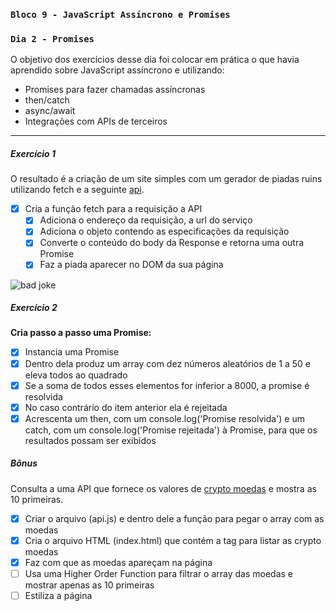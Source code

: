 ### `Bloco 9 - JavaScript Assíncrono e Promises`

### `Dia 2 - Promises`

O objetivo dos exercícios desse dia foi colocar em prática o que havia aprendido sobre JavaScript assíncrono e utilizando:

- Promises para fazer chamadas assíncronas
- then/catch
- async/await
- Integrações com APIs de terceiros

---

##### Exercício 1

O resultado é a criação de um site simples com um gerador de piadas ruins utilizando fetch e a seguinte [api](https://icanhazdadjoke.com/api).

- [x] Cria a função fetch para a requisição a API
  - [x] Adiciona o endereço da requisição, a url do serviço
  - [x] Adiciona o objeto contendo as especificações da requisição
  - [x] Converte o conteúdo do body da Response e retorna uma outra Promise
  - [x] Faz a piada aparecer no DOM da sua página

![bad joke](./img/bad_joke.png)

##### Exercício 2

**Cria passo a passo uma Promise:**

- [x] Instancia uma Promise
- [x] Dentro dela produz um array com dez números aleatórios de 1 a 50 e eleva todos ao quadrado
- [x] Se a soma de todos esses elementos for inferior a 8000, a promise é resolvida
- [x] No caso contrário do item anterior ela é rejeitada
- [x] Acrescenta um then, com um console.log('Promise resolvida') e um catch, com um console.log('Promise rejeitada') à Promise, para que os resultados possam ser exibidos

##### Bônus

Consulta a uma API que fornece os valores de [crypto moedas](https://docs.coincap.io/) e mostra as 10 primeiras.

- [x] Criar o arquivo (api.js) e dentro dele a função para pegar o array com as moedas
- [x] Cria o arquivo HTML (index.html) que contém a tag para listar as crypto moedas
- [x] Faz com que as moedas apareçam na página
- [ ] Usa uma Higher Order Function para filtrar o array das moedas e mostrar apenas as 10 primeiras
- [ ] Estiliza a página
